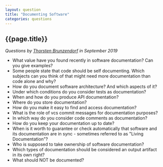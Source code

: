 ```yaml
---
layout: question
title: "Documenting Software"
categories: questions
---
```


## {{page.title}}

_Questions by <a href="https://twitter.com/thbrunzendorf">Thorsten Brunzendorf</a> in September 2019_


* What value have you found recently in software documentation? Can you give examples?
* Some people state that code should be self documenting. Which subjects can you think of that might need more documentation than code alone and why?
* How do you document software architecture? And which aspects of it?
* Under which conditions do you consider tests as documentation?
* When and how do you produce API documentation?
* Where do you store documentation?
* How do you make it easy to find and access documentation?
* What is the role of vcs commit messages for documentation purposes?
* In which way do you consider code comments as documentation?
* How do you keep your documentation up to date?
* When is it worth to guarantee or check automatically that software and its documentation are in sync - sometimes referred to as "Living Documentation"?
* Who is supposed to take ownership of software documentation?
* Which types of documentation should be considered an output artifact in its own right?
* What should NOT be documented?
